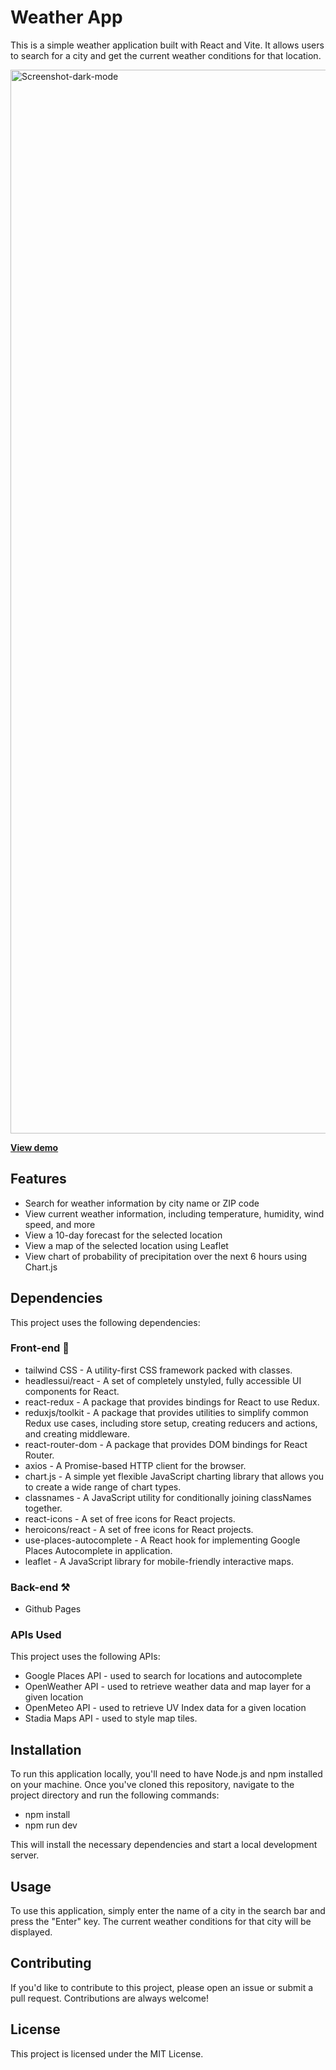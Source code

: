 # Weather App 

This is a simple weather application built with React and Vite. It allows users to search for a city and get the current weather conditions for that location.

<img width="1702" alt="Screenshot-dark-mode" src="https://user-images.githubusercontent.com/64962012/223087582-f94a7e11-6dfa-47ec-a272-a78fc857fbe1.png">

[**View demo**](https://dariuslukasukas.github.io/weather-app-vite/) 

## Features

* Search for weather information by city name or ZIP code
* View current weather information, including temperature, humidity, wind speed, and more
* View a 10-day forecast for the selected location
* View a map of the selected location using Leaflet
* View chart of probability of precipitation over the next 6 hours using Chart.js

## Dependencies

This project uses the following dependencies:

### Front-end 🎨
* tailwind CSS - A utility-first CSS framework packed with classes.
* headlessui/react - A set of completely unstyled, fully accessible UI components for React.
* react-redux - A package that provides bindings for React to use Redux.
* reduxjs/toolkit - A package that provides utilities to simplify common Redux use cases, including store setup, creating reducers and actions, and creating middleware.
* react-router-dom - A package that provides DOM bindings for React Router.
* axios - A Promise-based HTTP client for the browser.
* chart.js - A simple yet flexible JavaScript charting library that allows you to create a wide range of chart types.
* classnames - A JavaScript utility for conditionally joining classNames together.
* react-icons - A set of free icons for React projects.
* heroicons/react - A set of free icons for React projects.
* use-places-autocomplete - A React hook for implementing Google Places Autocomplete in application.
* leaflet - A JavaScript library for mobile-friendly interactive maps.

### Back-end ⚒️
* Github Pages

### APIs Used

This project uses the following APIs:

* Google Places API - used to search for locations and autocomplete
* OpenWeather API - used to retrieve weather data and map layer for a given location
* OpenMeteo API - used to retrieve UV Index data for a given location
* Stadia Maps API - used to style map tiles.

## Installation

To run this application locally, you'll need to have Node.js and npm installed on your machine. Once you've cloned this repository, navigate to the project directory and run the following commands:

* npm install
* npm run dev

This will install the necessary dependencies and start a local development server.

## Usage

To use this application, simply enter the name of a city in the search bar and press the "Enter" key. The current weather conditions for that city will be displayed.

## Contributing

If you'd like to contribute to this project, please open an issue or submit a pull request. Contributions are always welcome!

## License

This project is licensed under the MIT License.

